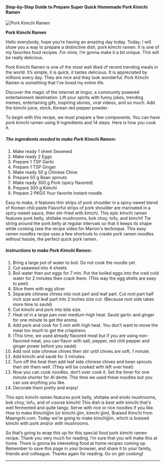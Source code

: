             

#### Step-by-Step Guide to Prepare Super Quick Homemade Pork Kimchi Ramen

![Pork Kimchi Ramen](https://img-global.cpcdn.com/recipes/da609d8f94424fd8/751x532cq70/pork-kimchi-ramen-recipe-main-photo.jpg)

**Pork Kimchi Ramen**

Hello everybody, hope you’re having an amazing day today. Today, I will show you a way to prepare a distinctive dish, pork kimchi ramen. It is one of my favorites food recipes. For mine, I’m gonna make it a bit unique. This will be really delicious.

Pork Kimchi Ramen is one of the most well liked of recent trending meals in the world. It’s simple, it is quick, it tastes delicious. It is appreciated by millions every day. They are nice and they look wonderful. Pork Kimchi Ramen is something that I’ve loved my entire life.

Discover the magic of the internet at Imgur, a community powered entertainment destination. Lift your spirits with funny jokes, trending memes, entertaining gifs, inspiring stories, viral videos, and so much. Add the kimchi juice, stock, Korean red pepper powder.

To begin with this recipe, we must prepare a few components. You can have pork kimchi ramen using 9 ingredients and 14 steps. Here is how you cook it.

##### The ingredients needed to make Pork Kimchi Ramen:

1.  Make ready 1 sheet Seaweed
2.  Make ready 2 Eggs
3.  Prepare 1 TSP Garlic
4.  Prepare 1 TSP Ginger
5.  Make ready 50 g Chinese Chive
6.  Prepare 50 g Bean sprouts
7.  Make ready 300 g Pork (spicy flavored)
8.  Prepare 300 g Kimchi
9.  Prepare 2 PKGS Your favorite instant noodle

Easy to make, it features thin strips of pork shoulder in a spicy-sweet blend of Korean chili paste Flavorful strips of pork shoulder are marinated in a spicy-sweet sauce, then stir-fried with kimchi. This epic kimchi ramen features pork belly, shiitake mushrooms, bok choy, tofu, and kimchi! Tie string around the pork belly at regular intervals so that it keeps its shape while cooking (see the recipe video for Marion's technique. This easy ramen noodles recipe uses a few shortcuts to create pork ramen noodles without hassle, the perfect quick pork ramen.

##### Instructions to make Pork Kimchi Ramen:

1.  Bring a large pot of water to boil. Do not cook the noodle yet.
2.  Cut seaweed into 4 sheets
3.  Boil water then put eggs for 7 min. Put the boiled eggs into the iced cold water for 2 minutes then crack them. (This way the egg shells are easy to peel)
4.  Slice them with egg slicer
5.  Separate chinese chives into root part and leaf part. Cut root part half inch size and leaf part into 2 inches size cut. (Because root side takes more time to sauté)
6.  Cut kimchi and pork into bite size.
7.  Heat oil in a large pan over medium-high heat. Sauté garlic and ginger for one minute to get the aroma.
8.  Add pork and cook for 5 min with high heat. You don’t want to move the meat too much to get the crispiness
9.  (This time, we used already flavored meat but if you are using non-flavored meat, you can flavor with salt, pepper, red chili pepper and ginger power before you sauté)
10.  Add root side chinese chives then stir until chives are soft, 1 minute.
11.  Add kimchi and sauté for 3 minutes.
12.  Turn off the heat then add leaf side chinese chives and bean sprouts then stir them well. (They will be cooked with left over heat)
13.  Now you can cook noodles, don’t over cook it. Set the timer for one minute shorter for Al dente. This time we used these noodles but you can use anything you like.
14.  Decorate them pretty and enjoy!

This epic kimchi ramen features pork belly, shiitake and enoki mushrooms, bok choy, tofu, and of course kimchi! This dish is best with kimchi that's well fermented and quite tangy. Serve with rice or rice noodles if you like. How to make Kimchijjim (or kimchi-jjim, kimchi jjim), Braised Kimchi from Maangchi.com. Today we're going to make kimchijjim, which is braised kimchi with pork and/or with mushrooms.

So that’s going to wrap this up for this special food pork kimchi ramen recipe. Thank you very much for reading. I’m sure that you will make this at home. There is gonna be interesting food at home recipes coming up. Remember to save this page in your browser, and share it to your family, friends and colleague. Thanks again for reading. Go on get cooking!

* * *